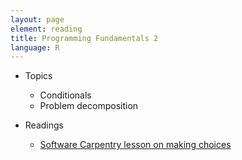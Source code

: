 ```yaml
---
layout: page
element: reading
title: Programming Fundamentals 2
language: R
---
```


* Topics

  * Conditionals
  * Problem decomposition

* Readings

  * [Software Carpentry lesson on making choices](http://swcarpentry.github.io/r-novice-inflammation/04-cond/)